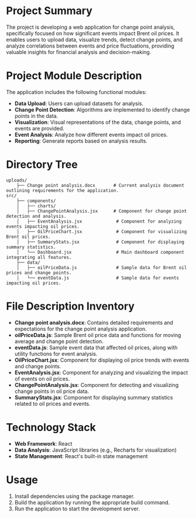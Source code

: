 # Project Summary
The project is developing a web application for change point analysis, specifically focused on how significant events impact Brent oil prices. It enables users to upload data, visualize trends, detect change points, and analyze correlations between events and price fluctuations, providing valuable insights for financial analysis and decision-making.

# Project Module Description
The application includes the following functional modules:
- **Data Upload**: Users can upload datasets for analysis.
- **Change Point Detection**: Algorithms are implemented to identify change points in the data.
- **Visualization**: Visual representations of the data, change points, and events are provided.
- **Event Analysis**: Analyze how different events impact oil prices.
- **Reporting**: Generate reports based on analysis results.

# Directory Tree
```
uploads/
    ├── Change point analysis.docx       # Current analysis document outlining requirements for the application.
src/
    ├── components/
    │   ├── charts/
    │   ├── ChangePointAnalysis.jsx      # Component for change point detection and analysis.
    │   ├── EventAnalysis.jsx             # Component for analyzing events impacting oil prices.
    │   ├── OilPriceChart.jsx             # Component for visualizing Brent oil prices.
    │   ├── SummaryStats.jsx              # Component for displaying summary statistics.
    │   └── Dashboard.jsx                 # Main dashboard component integrating all features.
    ├── data/
    │   ├── oilPriceData.js               # Sample data for Brent oil prices and change points.
    │   └── eventData.js                  # Sample data for events impacting oil prices.
```

# File Description Inventory
- **Change point analysis.docx**: Contains detailed requirements and expectations for the change point analysis application.
- **oilPriceData.js**: Sample Brent oil price data and functions for moving average and change point detection.
- **eventData.js**: Sample event data that affected oil prices, along with utility functions for event analysis.
- **OilPriceChart.jsx**: Component for displaying oil price trends with events and change points.
- **EventAnalysis.jsx**: Component for analyzing and visualizing the impact of events on oil prices.
- **ChangePointAnalysis.jsx**: Component for detecting and visualizing change points in oil price data.
- **SummaryStats.jsx**: Component for displaying summary statistics related to oil prices and events.

# Technology Stack
- **Web Framework**: React
- **Data Analysis**: JavaScript libraries (e.g., Recharts for visualization)
- **State Management**: React's built-in state management

# Usage
1. Install dependencies using the package manager.
2. Build the application by running the appropriate build command.
3. Run the application to start the development server.
